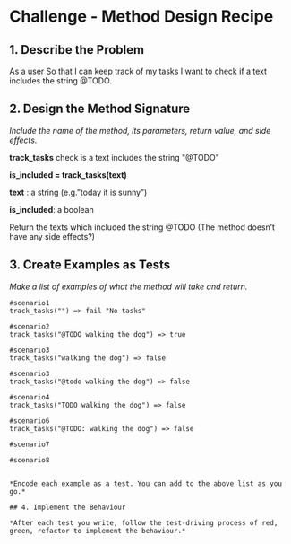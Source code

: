 # Challenge - Method Design Recipe

## 1. Describe the Problem

As a user
So that I can keep track of my tasks
I want to check if a text includes the string @TODO.

## 2. Design the Method Signature

*Include the name of the method, its parameters, return value, and side effects.*


**track_tasks** check is a text includes the string "@TODO"

**is_included = track_tasks(text)**

**text** : a string (e.g.”today it is sunny”)

**is_included**: a boolean

Return the texts which included the string @TODO 
(The method doesn’t have any side effects?)

## 3. Create Examples as Tests

*Make a list of examples of what the method will take and return.*

```
#scenario1
track_tasks("") => fail "No tasks"

#scenario2
track_tasks("@TODO walking the dog") => true

#scenario3
track_tasks("walking the dog") => false

#scenario3
track_tasks("@todo walking the dog") => false

#scenario4
track_tasks("TODO walking the dog") => false

#scenario6
track_tasks("@TODO: walking the dog") => false

#scenario7

#scenario8


*Encode each example as a test. You can add to the above list as you go.*

## 4. Implement the Behaviour

*After each test you write, follow the test-driving process of red, green, refactor to implement the behaviour.*